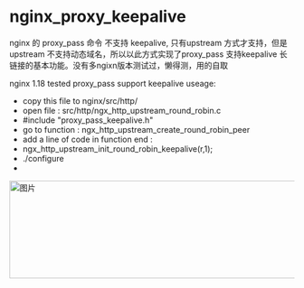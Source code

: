 # nginx_proxy_keepalive
nginx 的  proxy_pass 命令 不支持 keepalive, 只有upstream 方式才支持，但是upstream 不支持动态域名，所以以此方式实现了proxy_pass 支持keepalive 长链接的基本功能。没有多ngixn版本测试过，懒得测，用的自取

nginx 1.18 tested
proxy_pass support keepalive
useage:
*   copy this file to nginx/src/http/  
*   open file : src/http/ngx_http_upstream_round_robin.c
*   #include "proxy_pass_keepalive.h"
*   go to function : ngx_http_upstream_create_round_robin_peer 
*   add a line of code in function end :
*   ngx_http_upstream_init_round_robin_keepalive(r,1);  
*   ./configure
*   


<img width="643" height="173" alt="图片" src="https://github.com/user-attachments/assets/4737d686-ed59-4c17-aa3e-c1d06826f623" />
